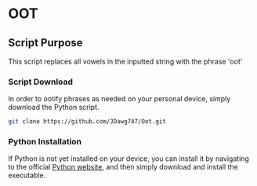 # OOT
## Script Purpose
This script replaces all vowels in the inputted string with the phrase 'oot'

### Script Download
In order to ootify phrases as needed on your personal device, simply download the Python script.

```bash
git clone https://github.com/JDawg747/Oot.git
```

### Python Installation 
If Python is not yet installed on your device, you can install it by navigating to the official [Python website](https://www.python.org/downloads/), and then simply download and install the executable. 
